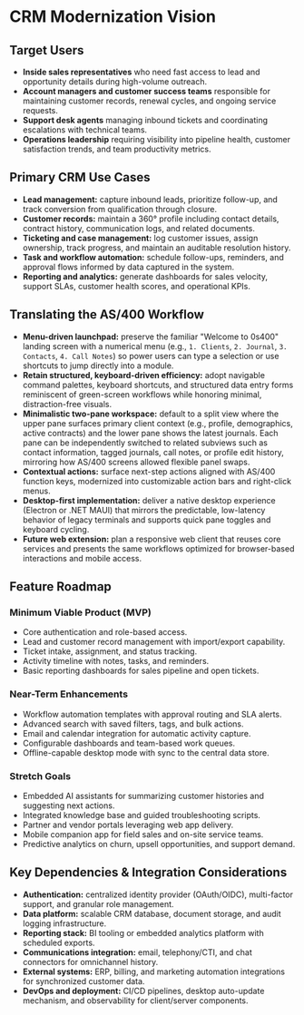 # CRM Modernization Vision

## Target Users
- **Inside sales representatives** who need fast access to lead and opportunity details during high-volume outreach.
- **Account managers and customer success teams** responsible for maintaining customer records, renewal cycles, and ongoing service requests.
- **Support desk agents** managing inbound tickets and coordinating escalations with technical teams.
- **Operations leadership** requiring visibility into pipeline health, customer satisfaction trends, and team productivity metrics.

## Primary CRM Use Cases
- **Lead management:** capture inbound leads, prioritize follow-up, and track conversion from qualification through closure.
- **Customer records:** maintain a 360° profile including contact details, contract history, communication logs, and related documents.
- **Ticketing and case management:** log customer issues, assign ownership, track progress, and maintain an auditable resolution history.
- **Task and workflow automation:** schedule follow-ups, reminders, and approval flows informed by data captured in the system.
- **Reporting and analytics:** generate dashboards for sales velocity, support SLAs, customer health scores, and operational KPIs.

## Translating the AS/400 Workflow
- **Menu-driven launchpad:** preserve the familiar "Welcome to 0s400" landing screen with a numerical menu (e.g., `1. Clients`, `2. Journal`, `3. Contacts`, `4. Call Notes`) so power users can type a selection or use shortcuts to jump directly into a module.
- **Retain structured, keyboard-driven efficiency:** adopt navigable command palettes, keyboard shortcuts, and structured data entry forms reminiscent of green-screen workflows while honoring minimal, distraction-free visuals.
- **Minimalistic two-pane workspace:** default to a split view where the upper pane surfaces primary client context (e.g., profile, demographics, active contracts) and the lower pane shows the latest journals. Each pane can be independently switched to related subviews such as contact information, tagged journals, call notes, or profile edit history, mirroring how AS/400 screens allowed flexible panel swaps.
- **Contextual actions:** surface next-step actions aligned with AS/400 function keys, modernized into customizable action bars and right-click menus.
- **Desktop-first implementation:** deliver a native desktop experience (Electron or .NET MAUI) that mirrors the predictable, low-latency behavior of legacy terminals and supports quick pane toggles and keyboard cycling.
- **Future web extension:** plan a responsive web client that reuses core services and presents the same workflows optimized for browser-based interactions and mobile access.

## Feature Roadmap
### Minimum Viable Product (MVP)
- Core authentication and role-based access.
- Lead and customer record management with import/export capability.
- Ticket intake, assignment, and status tracking.
- Activity timeline with notes, tasks, and reminders.
- Basic reporting dashboards for sales pipeline and open tickets.

### Near-Term Enhancements
- Workflow automation templates with approval routing and SLA alerts.
- Advanced search with saved filters, tags, and bulk actions.
- Email and calendar integration for automatic activity capture.
- Configurable dashboards and team-based work queues.
- Offline-capable desktop mode with sync to the central data store.

### Stretch Goals
- Embedded AI assistants for summarizing customer histories and suggesting next actions.
- Integrated knowledge base and guided troubleshooting scripts.
- Partner and vendor portals leveraging web app delivery.
- Mobile companion app for field sales and on-site service teams.
- Predictive analytics on churn, upsell opportunities, and support demand.

## Key Dependencies & Integration Considerations
- **Authentication:** centralized identity provider (OAuth/OIDC), multi-factor support, and granular role management.
- **Data platform:** scalable CRM database, document storage, and audit logging infrastructure.
- **Reporting stack:** BI tooling or embedded analytics platform with scheduled exports.
- **Communications integration:** email, telephony/CTI, and chat connectors for omnichannel history.
- **External systems:** ERP, billing, and marketing automation integrations for synchronized customer data.
- **DevOps and deployment:** CI/CD pipelines, desktop auto-update mechanism, and observability for client/server components.
